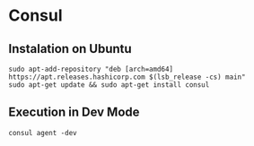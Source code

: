 # Consul

## Instalation on Ubuntu

    sudo apt-add-repository "deb [arch=amd64] https://apt.releases.hashicorp.com $(lsb_release -cs) main"
    sudo apt-get update && sudo apt-get install consul

## Execution in Dev Mode

    consul agent -dev
